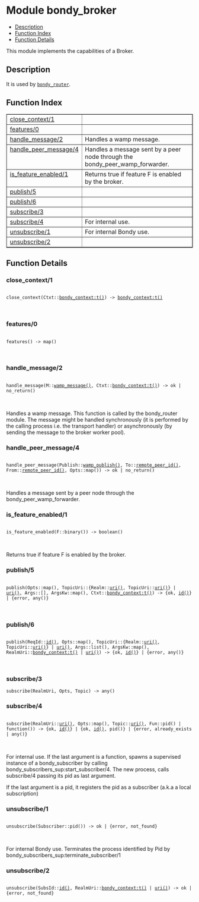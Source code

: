 

# Module bondy_broker #
* [Description](#description)
* [Function Index](#index)
* [Function Details](#functions)

This module implements the capabilities of a Broker.

<a name="description"></a>

## Description ##
It is used by
[`bondy_router`](bondy_router.md).<a name="index"></a>

## Function Index ##


<table width="100%" border="1" cellspacing="0" cellpadding="2" summary="function index"><tr><td valign="top"><a href="#close_context-1">close_context/1</a></td><td></td></tr><tr><td valign="top"><a href="#features-0">features/0</a></td><td></td></tr><tr><td valign="top"><a href="#handle_message-2">handle_message/2</a></td><td>
Handles a wamp message.</td></tr><tr><td valign="top"><a href="#handle_peer_message-4">handle_peer_message/4</a></td><td>Handles a message sent by a peer node through the
bondy_peer_wamp_forwarder.</td></tr><tr><td valign="top"><a href="#is_feature_enabled-1">is_feature_enabled/1</a></td><td>Returns true if feature F is enabled by the broker.</td></tr><tr><td valign="top"><a href="#publish-5">publish/5</a></td><td></td></tr><tr><td valign="top"><a href="#publish-6">publish/6</a></td><td></td></tr><tr><td valign="top"><a href="#subscribe-3">subscribe/3</a></td><td></td></tr><tr><td valign="top"><a href="#subscribe-4">subscribe/4</a></td><td>For internal use.</td></tr><tr><td valign="top"><a href="#unsubscribe-1">unsubscribe/1</a></td><td>For internal Bondy use.</td></tr><tr><td valign="top"><a href="#unsubscribe-2">unsubscribe/2</a></td><td></td></tr></table>


<a name="functions"></a>

## Function Details ##

<a name="close_context-1"></a>

### close_context/1 ###

<pre><code>
close_context(Ctxt::<a href="bondy_context.md#type-t">bondy_context:t()</a>) -&gt; <a href="bondy_context.md#type-t">bondy_context:t()</a>
</code></pre>
<br />

<a name="features-0"></a>

### features/0 ###

<pre><code>
features() -&gt; map()
</code></pre>
<br />

<a name="handle_message-2"></a>

### handle_message/2 ###

<pre><code>
handle_message(M::<a href="#type-wamp_message">wamp_message()</a>, Ctxt::<a href="bondy_context.md#type-t">bondy_context:t()</a>) -&gt; ok | no_return()
</code></pre>
<br />

Handles a wamp message. This function is called by the bondy_router module.
The message might be handled synchronously (it is performed by the calling
process i.e. the transport handler) or asynchronously (by sending the
message to the broker worker pool).

<a name="handle_peer_message-4"></a>

### handle_peer_message/4 ###

<pre><code>
handle_peer_message(Publish::<a href="#type-wamp_publish">wamp_publish()</a>, To::<a href="#type-remote_peer_id">remote_peer_id()</a>, From::<a href="#type-remote_peer_id">remote_peer_id()</a>, Opts::map()) -&gt; ok | no_return()
</code></pre>
<br />

Handles a message sent by a peer node through the
bondy_peer_wamp_forwarder.

<a name="is_feature_enabled-1"></a>

### is_feature_enabled/1 ###

<pre><code>
is_feature_enabled(F::binary()) -&gt; boolean()
</code></pre>
<br />

Returns true if feature F is enabled by the broker.

<a name="publish-5"></a>

### publish/5 ###

<pre><code>
publish(Opts::map(), TopicUri::{Realm::<a href="#type-uri">uri()</a>, TopicUri::<a href="#type-uri">uri()</a>} | <a href="#type-uri">uri()</a>, Args::[], ArgsKw::map(), Ctxt::<a href="bondy_context.md#type-t">bondy_context:t()</a>) -&gt; {ok, <a href="#type-id">id()</a>} | {error, any()}
</code></pre>
<br />

<a name="publish-6"></a>

### publish/6 ###

<pre><code>
publish(ReqId::<a href="#type-id">id()</a>, Opts::map(), TopicUri::{Realm::<a href="#type-uri">uri()</a>, TopicUri::<a href="#type-uri">uri()</a>} | <a href="#type-uri">uri()</a>, Args::list(), ArgsKw::map(), RealmUri::<a href="bondy_context.md#type-t">bondy_context:t()</a> | <a href="#type-uri">uri()</a>) -&gt; {ok, <a href="#type-id">id()</a>} | {error, any()}
</code></pre>
<br />

<a name="subscribe-3"></a>

### subscribe/3 ###

`subscribe(RealmUri, Opts, Topic) -> any()`

<a name="subscribe-4"></a>

### subscribe/4 ###

<pre><code>
subscribe(RealmUri::<a href="#type-uri">uri()</a>, Opts::map(), Topic::<a href="#type-uri">uri()</a>, Fun::pid() | function()) -&gt; {ok, <a href="#type-id">id()</a>} | {ok, <a href="#type-id">id()</a>, pid()} | {error, already_exists | any()}
</code></pre>
<br />

For internal use.
If the last argument is a function, spawns a supervised instance of a
bondy_subscriber by calling bondy_subscribers_sup:start_subscriber/4.
The new process, calls subscribe/4 passing its pid as last argument.

If the last argument is a pid, it registers the pid as a subscriber
(a.k.a a local subscription)

<a name="unsubscribe-1"></a>

### unsubscribe/1 ###

<pre><code>
unsubscribe(Subscriber::pid()) -&gt; ok | {error, not_found}
</code></pre>
<br />

For internal Bondy use.
Terminates the process identified by Pid by
bondy_subscribers_sup:terminate_subscriber/1

<a name="unsubscribe-2"></a>

### unsubscribe/2 ###

<pre><code>
unsubscribe(SubsId::<a href="#type-id">id()</a>, RealmUri::<a href="bondy_context.md#type-t">bondy_context:t()</a> | <a href="#type-uri">uri()</a>) -&gt; ok | {error, not_found}
</code></pre>
<br />

